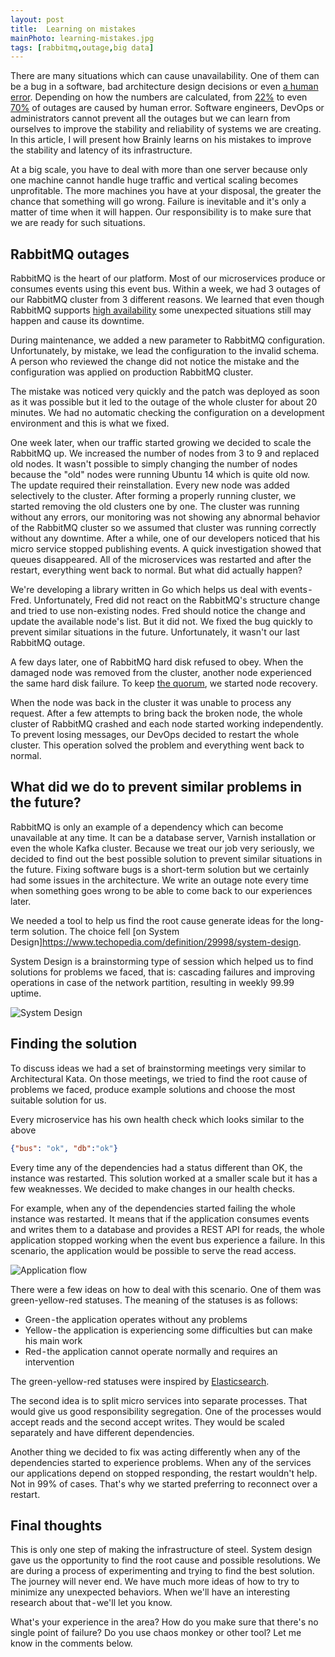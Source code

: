 ```yaml
---
layout: post
title:  Learning on mistakes
mainPhoto: learning-mistakes.jpg
tags: [rabbitmq,outage,big data]
---
```


There are many situations which can cause unavailability. One of them can be a bug in a software, bad architecture design decisions or even [a human error](https://aws.amazon.com/message/41926/). Depending on how the numbers are calculated, from [22%](https://cloudscene.com/news/2017/07/datacenterdowntime/) to even [70%](https://www.cw.com.hk/it-hk/uptime-institute-70-dc-outages-due-to-human-error) of outages are caused by human error. Software engineers, DevOps or administrators cannot prevent all the outages but we can learn from ourselves to improve the stability and reliability of systems we are creating. In this article, I will present how Brainly learns on his mistakes to improve the stability and latency of its infrastructure.

At a big scale, you have to deal with more than one server because only one machine cannot handle huge traffic and vertical scaling becomes unprofitable. The more machines you have at your disposal, the greater the chance that something will go wrong. Failure is inevitable and it's only a matter of time when it will happen. Our responsibility is to make sure that we are ready for such situations.

## RabbitMQ outages

RabbitMQ is the heart of our platform. Most of our microservices produce or consumes events using this event bus. Within a week, we had 3 outages of our RabbitMQ cluster from 3 different reasons. We learned that even though RabbitMQ supports [high availability](https://www.rabbitmq.com/ha.html) some unexpected situations still may happen and cause its downtime.

During maintenance, we added a new parameter to RabbitMQ configuration. Unfortunately, by mistake, we lead the configuration to the invalid schema. A person who reviewed the change did not notice the mistake and the configuration was applied on production RabbitMQ cluster.

The mistake was noticed very quickly and the patch was deployed as soon as it was possible but it led to the outage of the whole cluster for about 20 minutes.
We had no automatic checking the configuration on a development environment and this is what we fixed.

One week later, when our traffic started growing we decided to scale the RabbitMQ up. We increased the number of nodes from 3 to 9 and replaced old nodes. It wasn't possible to simply changing the number of nodes because the "old" nodes were running Ubuntu 14 which is quite old now. The update required their reinstallation.
Every new node was added selectively to the cluster. After forming a properly running cluster, we started removing the old clusters one by one. The cluster was running without any errors, our monitoring was not showing any abnormal behavior of the RabbitMQ cluster so we assumed that cluster was running correctly without any downtime.
After a while, one of our developers noticed that his micro service stopped publishing events. A quick investigation showed that queues disappeared. All of the microservices was restarted and after the restart, everything went back to normal. But what did actually happen?

We're developing a library written in Go which helps us deal with events - Fred. Unfortunately, Fred did not react on the RabbitMQ's structure change and tried to use non-existing nodes. Fred should notice the change and update the available node's list. But it did not. We fixed the bug quickly to prevent similar situations in the future. Unfortunately, it wasn't our last RabbitMQ outage.

A few days later, one of RabbitMQ hard disk refused to obey. When the damaged node was removed from the cluster, another node experienced the same hard disk failure. To keep [the quorum](https://en.wikipedia.org/wiki/Quorum), we started node recovery.

When the node was back in the cluster it was unable to process any request. After a few attempts to bring back the broken node, the whole cluster of RabbitMQ crashed and each node started working independently. To prevent losing messages, our DevOps decided to restart the whole cluster. This operation solved the problem and everything went back to normal.

## What did we do to prevent similar problems in the future?

RabbitMQ is only an example of a dependency which can become unavailable at any time. It can be a database server, Varnish installation or even the whole Kafka cluster. Because we treat our job very seriously, we decided to find out the best possible solution to prevent similar situations in the future. Fixing software bugs is a short-term solution but we certainly had some issues in the architecture. We write an outage note every time when something goes wrong to be able to come back to our experiences later.

We needed a tool to help us find the root cause generate ideas for the long-term solution. The choice fell [on System Design]https://www.techopedia.com/definition/29998/system-design.

System Design is a brainstorming type of session which helped us to find solutions for problems we faced, that is: cascading failures and improving operations in case of the network partition, resulting in weekly 99.99 uptime.

![System Design](/assets/posts/system-design.png)

## Finding the solution
To discuss ideas we had a set of brainstorming meetings very similar to Architectural Kata. On those meetings, we tried to find the root cause of problems we faced, produce example solutions and choose the most suitable solution for us.

Every microservice has his own health check which looks similar to the above

```json
{"bus": "ok", "db":"ok"}
```

Every time any of the dependencies had a status different than OK, the instance was restarted. This solution worked at a smaller scale but it has a few weaknesses. We decided to make changes in our health checks.

For example, when any of the dependencies started failing the whole instance was restarted. It means that if the application consumes events and writes them to a database and provides a REST API for reads, the whole application stopped working when the event bus experience a failure. In this scenario, the application would be possible to serve the read access.

![Application flow](/assets/posts/app-flow.png)

There were a few ideas on how to deal with this scenario. One of them was green-yellow-red statuses. The meaning of the statuses is as follows:
* Green - the application operates without any problems
* Yellow - the application is experiencing some difficulties but can make his main work
* Red - the application cannot operate normally and requires an intervention

The green-yellow-red statuses were inspired by [Elasticsearch](https://www.elastic.co/guide/en/elasticsearch/reference/current/cluster-health.html).

The second idea is to split micro services into separate processes. That would give us good responsibility segregation. One of the processes would accept reads and the second accept writes. They would be scaled separately and have different dependencies.

Another thing we decided to fix was acting differently when any of the dependencies started to experience problems. When any of the services our applications depend on stopped responding, the restart wouldn't help. Not in 99% of cases. That's why we started preferring to reconnect over a restart.

## Final thoughts

This is only one step of making the infrastructure of steel. System design gave us the opportunity to find the root cause and possible resolutions. We are during a process of experimenting and trying to find the best solution. The journey will never end.
We have much more ideas of how to try to minimize any unexpected behaviors. When we'll have an interesting research about that - we'll let you know.

What's your experience in the area? How do you make sure that there's no single point of failure? Do you use chaos monkey or other tool? Let me know in the comments below.

